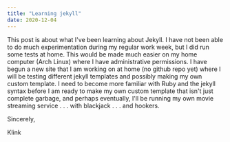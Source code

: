 ```yaml
---
title: "Learning jekyll"
date: 2020-12-04
---
```


This post is about what I've been learning about Jekyll. I have not been able to do much experimentation during my regular work week, but I did run some tests at home. This would be made much easier on my home computer (Arch Linux) where I have administrative permissions. I have begun a new site that I am working on at home (no github repo yet) where I will be testing different jekyll templates and possibly making my own custom template. I need to become more familiar with Ruby and the jekyll syntax before I am ready to make my own custom template that isn't just complete garbage, and perhaps eventually, I'll be running my own movie streaming service . . . with blackjack . . . and hookers.

Sincerely, 

Klink
  
